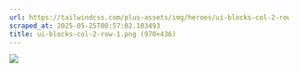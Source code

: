 ```yaml
---
url: https://tailwindcss.com/plus-assets/img/heroes/ui-blocks-col-2-row-1.png
scraped_at: 2025-05-25T08:57:02.103493
title: ui-blocks-col-2-row-1.png (970×436)
---
```


![](https://tailwindcss.com/plus-assets/img/heroes/ui-blocks-col-2-row-1.png)

